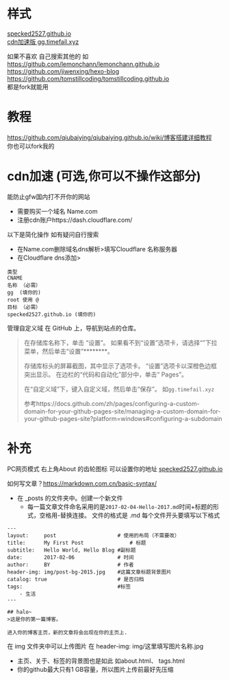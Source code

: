 # 样式
[specked2527.github.io](https://specked2527.github.io/)  
[cdn加速版 gg.timefail.xyz](https://gg.timefail.xyz/)  

如果不喜欢 自己搜索其他的 如
https://github.com/lemonchann/lemonchann.github.io  
https://github.com/jiwenxing/hexo-blog  
https://github.com/tomstillcoding/tomstillcoding.github.io  
都是fork就能用  

# 教程
https://github.com/qiubaiying/qiubaiying.github.io/wiki/博客搭建详细教程  
你也可以fork我的  

# cdn加速 (可选,你可以不操作这部分)
能防止gfw国内打不开你的网站
* 需要购买一个域名 Name.com
* 注册cdn账户https://dash.cloudflare.com/

以下是简化操作 如有疑问自行搜索
  * 在Name.com删除域名dns解析>填写Cloudflare 名称服务器
  * 在Cloudflare dns添加>
```
类型
CNAME
名称 （必需）
gg  (填你的)
root 使用 @
目标 （必需）
specked2527.github.io (填你的)
```
管理自定义域
在 GitHub 上，导航到站点的仓库。

> 在存储库名称下，单击 “设置”。 如果看不到“设置”选项卡，请选择“”下拉菜单，然后单击“设置”********。
>
> 存储库标头的屏幕截图，其中显示了选项卡。 “设置”选项卡以深橙色边框突出显示。
在边栏的“代码和自动化”部分中，单击“ Pages”。
>
> 在“自定义域”下，键入自定义域，然后单击“保存”。 如`gg.timefail.xyz`  
>
> 参考https://docs.github.com/zh/pages/configuring-a-custom-domain-for-your-github-pages-site/managing-a-custom-domain-for-your-github-pages-site?platform=windows#configuring-a-subdomain
>

# 补充
PC网页模式 右上角About 的齿轮图标  可以设置你的地址 [specked2527.github.io](https://specked2527.github.io/)  

如何写文章？https://markdown.com.cn/basic-syntax/ 
* 在 _posts 的文件夹中。创建一个新文件 
  * 每一篇文章文件命名采用的是`2017-02-04-Hello-2017.md`时间+标题的形式，空格用-替换连接。
文件的格式是 .md
每个文件开头要填写以下格式
```
---
layout:     post   				    # 使用的布局（不需要改）
title:      My First Post 				# 标题 
subtitle:   Hello World, Hello Blog #副标题
date:       2017-02-06 				# 时间
author:     BY 						# 作者
header-img: img/post-bg-2015.jpg 	#这篇文章标题背景图片
catalog: true 						# 是否归档
tags:								#标签
    - 生活
---

## halo~
>这是你的第一篇博客。

进入你的博客主页，新的文章将会出现在你的主页上.
```
在 img 文件夹中可以上传图片 在 header-img: img/这里填写图片名称.jpg 
* 主页、关于、标签的背景图也是如此 如about.html、 tags.html
* 你的github最大只有1 GB容量，所以图片上传前最好先压缩
